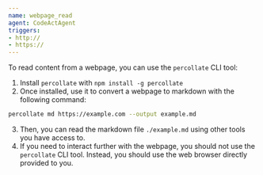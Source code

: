 ```yaml
---
name: webpage_read
agent: CodeActAgent
triggers:
- http://
- https://
---
```


To read content from a webpage, you can use the `percollate` CLI tool:

1. Install `percollate` with `npm install -g percollate`
2. Once installed, use it to convert a webpage to markdown with the following command:

```bash
percollate md https://example.com --output example.md
```

3. Then, you can read the markdown file `./example.md` using other tools you have access to.
4. If you need to interact further with the webpage, you should not use the `percollate` CLI tool. Instead, you should use the web browser directly provided to you.
